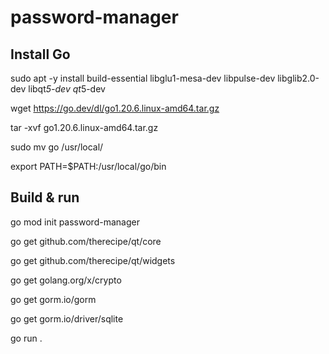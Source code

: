 # password-manager

## Install Go

sudo apt -y install build-essential libglu1-mesa-dev libpulse-dev libglib2.0-dev libqt*5-dev qt*5-dev

wget https://go.dev/dl/go1.20.6.linux-amd64.tar.gz

tar -xvf go1.20.6.linux-amd64.tar.gz

sudo mv go /usr/local/

export PATH=$PATH:/usr/local/go/bin

## Build & run

go mod init password-manager

go get github.com/therecipe/qt/core

go get github.com/therecipe/qt/widgets

go get golang.org/x/crypto

go get gorm.io/gorm

go get gorm.io/driver/sqlite

go run .